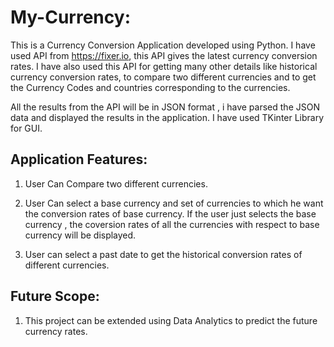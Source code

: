 # My-Currency:

This is a Currency Conversion Application developed using Python. I have used API from https://fixer.io,
this API gives the latest currency conversion rates. I have also used this API for getting many other details 
like historical currency conversion rates, to compare two different currencies and to get the Currency Codes 
and countries corresponding to the currencies.  

All the results from the API will be in JSON format , i have parsed the JSON data and displayed the results 
in the application. I have used TKinter Library for GUI.

## Application Features:

1. User Can Compare two different currencies.
 
2. User Can select a base currency and set of currencies to which he want the conversion rates of base currency.
   If the user just selects the base currency , the coversion rates of all the currencies with respect to base 
   currency will be displayed. 
  
3. User can select a past date to get the historical conversion rates of different currencies.

## Future Scope:

1. This project can be extended using Data Analytics to predict the future currency rates.

